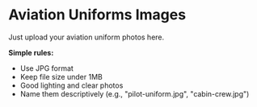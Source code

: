 # Aviation Uniforms Images

Just upload your aviation uniform photos here.

**Simple rules:**
- Use JPG format
- Keep file size under 1MB
- Good lighting and clear photos
- Name them descriptively (e.g., "pilot-uniform.jpg", "cabin-crew.jpg")
